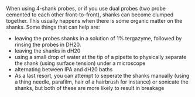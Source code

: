 When using 4-shank probes, or if you use dual probes (two probe cemented to each other front-to-front), shanks can become clumped together. 
This usually happens when there is some organic matter on the shanks. 
Some things that can help are: 
- leaving the probes shanks in a solution of 1% tergazyme, followed by rinsing the probes in DH20. 
- leaving the shanks in dH20
- using a small drop of water at the tip of a pipette to physically separate
the shank (using surface tension) under a microscope
- alternating between IPA and dH20 baths
- As a last resort, you can attempt to seperate the shanks manually (using a thing needle, parafilm, hair of a hairbrush for instance) or sonicate the shanks, but both of these are more likely to result in breakage